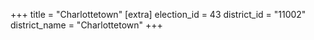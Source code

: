 +++
title = "Charlottetown"
[extra]
election_id = 43
district_id = "11002"
district_name = "Charlottetown"
+++
